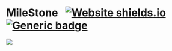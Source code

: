 # MileStone &nbsp; [![Website shields.io](https://img.shields.io/website-up-down-success-red/http/shields.io.svg)](https://milestone619.herokuapp.com/)&nbsp;[![Generic badge](https://img.shields.io/badge/Visit-Website-00ffb3.svg)](https://milestone619.herokuapp.com/)

![](./milestone.gif)

